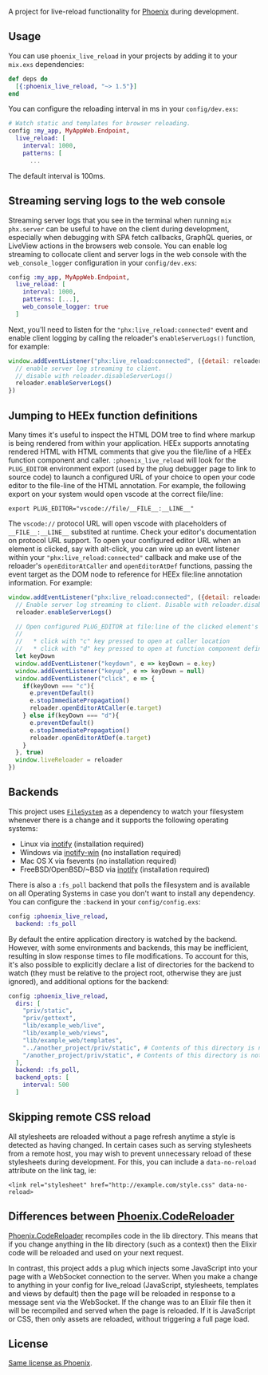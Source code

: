 A project for live-reload functionality for [Phoenix](http://github.com/phoenixframework/phoenix) during development.

## Usage

You can use `phoenix_live_reload` in your projects by adding it to your `mix.exs` dependencies:

```elixir
def deps do
  [{:phoenix_live_reload, "~> 1.5"}]
end
```

You can configure the reloading interval in ms in your `config/dev.exs`:

```elixir
# Watch static and templates for browser reloading.
config :my_app, MyAppWeb.Endpoint,
  live_reload: [
    interval: 1000,
    patterns: [
      ...
```

The default interval is 100ms.


## Streaming serving logs to the web console

Streaming server logs that you see in the terminal when running `mix phx.server` can be useful to have on the client during development, especially when debugging with SPA fetch callbacks, GraphQL queries, or LiveView actions in the browsers web console. You can enable log streaming to collocate client and server logs in the web console with the `web_console_logger` configuration in your `config/dev.exs`:

```elixir
config :my_app, MyAppWeb.Endpoint,
  live_reload: [
    interval: 1000,
    patterns: [...],
    web_console_logger: true
  ]
```

Next, you'll need to listen for the `"phx:live_reload:connected"` event and enable client logging by calling the reloader's `enableServerLogs()` function, for example:

```javascript
window.addEventListener("phx:live_reload:connected", ({detail: reloader}) => {
  // enable server log streaming to client.
  // disable with reloader.disableServerLogs()
  reloader.enableServerLogs()
})
```

## Jumping to HEEx function definitions

Many times it's useful to inspect the HTML DOM tree to find where markup is being rendered from within your application. HEEx supports annotating rendered HTML with HTML comments that give you the file/line of a HEEx function component and caller. `:phoenix_live_reload` will look for the `PLUG_EDITOR` environment export (used by the plug debugger page to link to source code) to launch a configured URL of your choice to open your code editor to the file-line of the HTML annotation. For example, the following export on your system would open vscode at the correct file/line:

```
export PLUG_EDITOR="vscode://file/__FILE__:__LINE__"
```

The `vscode://` protocol URL will open vscode with placeholders of `__FILE__:__LINE__` substited at runtime. Check your editor's documentation on protocol URL support. To open your configured editor URL when an element is clicked, say with alt-click, you can wire up an event listener within your `"phx:live_reload:connected"` callback and make use of the reloader's `openEditorAtCaller` and `openEditorAtDef` functions, passing the event target as the DOM node to reference for HEEx file:line annotation information. For example:

```javascript
window.addEventListener("phx:live_reload:connected", ({detail: reloader}) => {
  // Enable server log streaming to client. Disable with reloader.disableServerLogs()
  reloader.enableServerLogs()

  // Open configured PLUG_EDITOR at file:line of the clicked element's HEEx component
  //
  //   * click with "c" key pressed to open at caller location
  //   * click with "d" key pressed to open at function component definition location
  let keyDown
  window.addEventListener("keydown", e => keyDown = e.key)
  window.addEventListener("keyup", e => keyDown = null)
  window.addEventListener("click", e => {
    if(keyDown === "c"){
      e.preventDefault()
      e.stopImmediatePropagation()
      reloader.openEditorAtCaller(e.target)
    } else if(keyDown === "d"){
      e.preventDefault()
      e.stopImmediatePropagation()
      reloader.openEditorAtDef(e.target)
    }
  }, true)
  window.liveReloader = reloader
})
```

## Backends

This project uses [`FileSystem`](https://github.com/falood/file_system) as a dependency to watch your filesystem whenever there is a change and it supports the following operating systems:

* Linux via [inotify](https://github.com/rvoicilas/inotify-tools/wiki) (installation required)
* Windows via [inotify-win](https://github.com/thekid/inotify-win) (no installation required)
* Mac OS X via fsevents (no installation required)
* FreeBSD/OpenBSD/~BSD via [inotify](https://github.com/rvoicilas/inotify-tools/wiki) (installation required)

There is also a `:fs_poll` backend that polls the filesystem and is available on all Operating Systems in case you don't want to install any dependency. You can configure the `:backend` in your `config/config.exs`:

```elixir
config :phoenix_live_reload,
  backend: :fs_poll
```

By default the entire application directory is watched by the backend. However, with some environments and backends, this may be inefficient, resulting in slow response times to file modifications. To account for this, it's also possible to explicitly declare a list of directories for the backend to watch (they must be relative to the project root, otherwise they are just ignored), and additional options for the backend:

```elixir
config :phoenix_live_reload,
  dirs: [
    "priv/static",
    "priv/gettext",
    "lib/example_web/live",
    "lib/example_web/views",
    "lib/example_web/templates",
    "../another_project/priv/static", # Contents of this directory is not watched
    "/another_project/priv/static", # Contents of this directory is not watched
  ],
  backend: :fs_poll,
  backend_opts: [
    interval: 500
  ]
```


## Skipping remote CSS reload

All stylesheets are reloaded without a page refresh anytime a style is detected as having changed. In certain cases such as serving stylesheets from a remote host, you may wish to prevent unnecessary reload of these stylesheets during development. For this, you can include a `data-no-reload` attribute on the link tag, ie:

    <link rel="stylesheet" href="http://example.com/style.css" data-no-reload>

## Differences between [Phoenix.CodeReloader](https://hexdocs.pm/phoenix/Phoenix.CodeReloader.html#content)

[Phoenix.CodeReloader](https://hexdocs.pm/phoenix/Phoenix.CodeReloader.html#content) recompiles code in the lib directory. This means that if you change anything in the lib directory (such as a context) then the Elixir code will be reloaded and used on your next request.

In contrast, this project adds a plug which injects some JavaScript into your page with a WebSocket connection to the server. When you make a change to anything in your config for live\_reload (JavaScript, stylesheets, templates and views by default) then the page will be reloaded in response to a message sent via the WebSocket. If the change was to an Elixir file then it will be recompiled and served when the page is reloaded. If it is JavaScript or CSS, then only assets are reloaded, without triggering a full page load.

## License

[Same license as Phoenix](https://github.com/phoenixframework/phoenix/blob/master/LICENSE.md).
